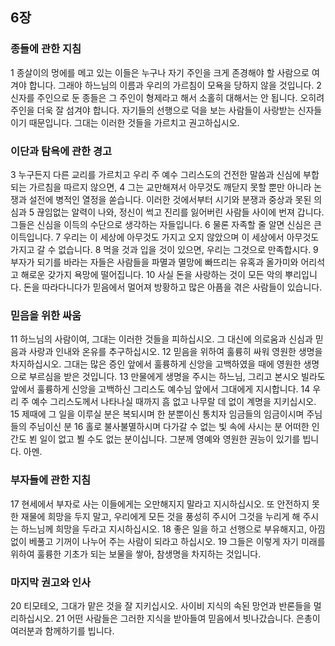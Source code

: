 ## 6장
### 종들에 관한 지침
1 종살이의 멍에를 메고 있는 이들은 누구나 자기 주인을 크게 존경해야 할 사람으로 여겨야 합니다. 그래야 하느님의 이름과 우리의 가르침이 모욕을 당하지 않을 것입니다.
2 신자를 주인으로 둔 종들은 그 주인이 형제라고 해서 소홀히 대해서는 안 됩니다. 오히려 주인을 더욱 잘 섬겨야 합니다. 자기들의 선행으로 덕을 보는 사람들이 사랑받는 신자들이기 때문입니다. 그대는 이러한 것들을 가르치고 권고하십시오.
### 이단과 탐욕에 관한 경고
3 누구든지 다른 교리를 가르치고 우리 주 예수 그리스도의 건전한 말씀과 신심에 부합되는 가르침을 따르지 않으면,
4 그는 교만해져서 아무것도 깨닫지 못할 뿐만 아니라 논쟁과 설전에 병적인 열정을 쏟습니다. 이러한 것에서부터 시기와 분쟁과 중상과 못된 의심과
5 끊임없는 알력이 나와, 정신이 썩고 진리를 잃어버린 사람들 사이에 번져 갑니다. 그들은 신심을 이득의 수단으로 생각하는 자들입니다.
6 물론 자족할 줄 알면 신심은 큰 이득입니다.
7 우리는 이 세상에 아무것도 가지고 오지 않았으며 이 세상에서 아무것도 가지고 갈 수 없습니다.
8 먹을 것과 입을 것이 있으면, 우리는 그것으로 만족합시다.
9 부자가 되기를 바라는 자들은 사람들을 파멸과 멸망에 빠뜨리는 유혹과 올가미와 어리석고 해로운 갖가지 욕망에 떨어집니다.
10 사실 돈을 사랑하는 것이 모든 악의 뿌리입니다. 돈을 따라다니다가 믿음에서 멀어져 방황하고 많은 아픔을 겪은 사람들이 있습니다.
### 믿음을 위한 싸움
11 하느님의 사람이여, 그대는 이러한 것들을 피하십시오. 그 대신에 의로움과 신심과 믿음과 사랑과 인내와 온유를 추구하십시오.
12 믿음을 위하여 훌륭히 싸워 영원한 생명을 차지하십시오. 그대는 많은 증인 앞에서 훌륭하게 신앙을 고백하였을 때에 영원한 생명으로 부르심을 받은 것입니다.
13 만물에게 생명을 주시는 하느님, 그리고 본시오 빌라도 앞에서 훌륭하게 신앙을 고백하신 그리스도 예수님 앞에서 그대에게 지시합니다.
14 우리 주 예수 그리스도께서 나타나실 때까지 흠 없고 나무랄 데 없이 계명을 지키십시오.
15 제때에 그 일을 이루실 분은 복되시며 한 분뿐이신 통치자 임금들의 임금이시며 주님들의 주님이신 분
16 홀로 불사불멸하시며 다가갈 수 없는 빛 속에 사시는 분 어떠한 인간도 뵌 일이 없고 뵐 수도 없는 분이십니다. 그분께 영예와 영원한 권능이 있기를 빕니다. 아멘.
### 부자들에 관한 지침
17 현세에서 부자로 사는 이들에게는 오만해지지 말라고 지시하십시오. 또 안전하지 못한 재물에 희망을 두지 말고, 우리에게 모든 것을 풍성히 주시어 그것을 누리게 해 주시는 하느님께 희망을 두라고 지시하십시오.
18 좋은 일을 하고 선행으로 부유해지고, 아낌없이 베풀고 기꺼이 나누어 주는 사람이 되라고 하십시오.
19 그들은 이렇게 자기 미래를 위하여 훌륭한 기초가 되는 보물을 쌓아, 참생명을 차지하는 것입니다.
### 마지막 권고와 인사
20 티모테오, 그대가 맡은 것을 잘 지키십시오. 사이비 지식의 속된 망언과 반론들을 멀리하십시오.
21 어떤 사람들은 그러한 지식을 받아들여 믿음에서 빗나갔습니다. 은총이 여러분과 함께하기를 빕니다.
